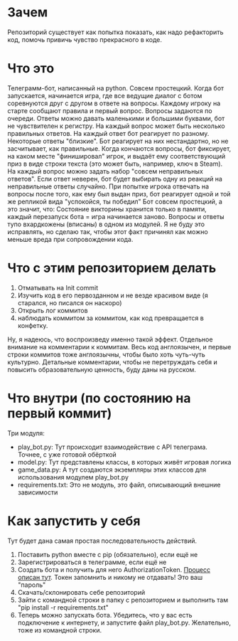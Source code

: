 # Зачем
Репозиторий существует как попытка показать, как надо рефакторить код, помочь привичь чувство прекрасного в коде.
# Что это
Телеграмм-бот, написанный на python. Совсем простецкий.
Когда бот запускается, начинается игра, где все ведущие диалог с ботом соревнуются друг с другом в ответе на вопросы.
Каждому игроку на старте сообщают правила и первый вопрос.
Вопросы задаются по очереди.
Ответы можно давать маленькими и большими буквами, бот не чувствителен к регистру.
На каждый вопрос может быть несколько правильных ответов. На каждый ответ бот реагирует по разному.
Некоторые ответы "близкие". Бот реагирует на них нестандартно, но не засчитывает, как правильные.
Когда кончаются вопросы, бот фиксирует, на каком месте "финишировал" игрок, и выдаёт ему соответствующий приз в виде строки текста (это может быть, например, ключ в Steam).
На каждый вопрос можно задать набор "совсем неправильных ответов". Если ответ неверен, бот будет выбирать одну из реакций на неправильные ответы случайно.
При попытке игрока отвечать на вопросы после того, как ему был выдан приз, бот реагирует одной и той же репликой вида "успокойся, ты победил"
Бот совсем простецкий, а это значит, что:
Состояние викторины хранится только в памяти, каждый перезапуск бота = игра начинается заново.
Вопросы и ответы тупо вхардкожены (вписаны) в одном из модулей. Я не буду это исправлять, но сделаю так, чтобы этот факт причинял как можно меньше вреда при сопровождении кода.
# Что с этим репозиторием делать
1) Отматывать на Init commit
2) Изучить код в его первозданном и не везде красивом виде (я старался, но писался он наскоро)
3) Открыть лог коммитов
4) наблюдать коммитом за коммитом, как код превращается в конфетку.

Ну, я надеюсь, что воспроизведу именно такой эффект. Отдельное внимание на комментарии к коммитам.
Весь код англоязычен, и первые строки коммитов тоже англоязычны, чтобы было хоть чуть-чуть культурно. Детальные комментарии, чтобы не перетруждать себя и повысить образовательную ценность, буду даны на русском.
# Что внутри (по состоянию на первый коммит)
Три модуля:
- play_bot.py: Тут происходит взаимодействие с API телеграма. Точнее, с уже готовой обёрткой
- model.py: Тут представлены классы, в которых живёт игровая логика
- game_data.py: А тут создаются экземпляры этих классов для использования модулем play_bot.py
- requirements.txt: Это не модуль, это файл, описывающий внешние зависимости

# Как запустить у себя
Тут будет дана самая простая последовательность действий.
1) Поставить python вместе с pip (обязательно), если ещё не
2) Зарегистрироваться в телеграмме, если ещё не
3) Создать бота и получить для него AuthorizationToken. [Процесс описан тут](https://core.telegram.org/bots#3-how-do-i-create-a-bot). Токен запомнить и никому не отдавать! Это ваш "пароль"
4) Скачать/склонировать себе репозиторий
5) Зайти с командной строки в папку с репозиторием и выполнить там "pip install -r requirements.txt"
6) Теперь можно запускать бота. Убедитесь, что у вас есть подключение к интернету, и запустите файл play_bot.py. Желательно, тоже из командной строки.